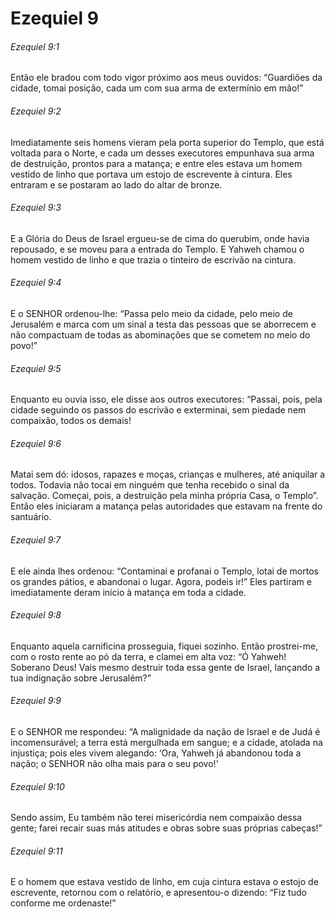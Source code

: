 # Ezequiel 9

###### Ezequiel 9:1

Então ele bradou com todo vigor próximo aos meus ouvidos: “Guardiões da cidade, tomai posição, cada um com sua arma de extermínio em mão!”

###### Ezequiel 9:2

Imediatamente seis homens vieram pela porta superior do Templo, que está voltada para o Norte, e cada um desses executores empunhava sua arma de destruição, prontos para a matança; e entre eles estava um homem vestido de linho que portava um estojo de escrevente à cintura. Eles entraram e se postaram ao lado do altar de bronze.

###### Ezequiel 9:3

E a Glória do Deus de Israel ergueu-se de cima do querubim, onde havia repousado, e se moveu para a entrada do Templo. E Yahweh chamou o homem vestido de linho e que trazia o tinteiro de escrivão na cintura.

###### Ezequiel 9:4

E o SENHOR ordenou-lhe: “Passa pelo meio da cidade, pelo meio de Jerusalém e marca com um sinal a testa das pessoas que se aborrecem e não compactuam de todas as abominações que se cometem no meio do povo!”

###### Ezequiel 9:5

Enquanto eu ouvia isso, ele disse aos outros executores: “Passai, pois, pela cidade seguindo os passos do escrivão e exterminai, sem piedade nem compaixão, todos os demais!

###### Ezequiel 9:6

Matai sem dó: idosos, rapazes e moças, crianças e mulheres, até aniquilar a todos. Todavia não tocai em ninguém que tenha recebido o sinal da salvação. Começai, pois, a destruição pela minha própria Casa, o Templo”. Então eles iniciaram a matança pelas autoridades que estavam na frente do santuário.

###### Ezequiel 9:7

E ele ainda lhes ordenou: “Contaminai e profanai o Templo, lotai de mortos os grandes pátios, e abandonai o lugar. Agora, podeis ir!” Eles partiram e imediatamente deram início à matança em toda a cidade.

###### Ezequiel 9:8

Enquanto aquela carnificina prosseguia, fiquei sozinho. Então prostrei-me, com o rosto rente ao pó da terra, e clamei em alta voz: “Ó Yahweh! Soberano Deus! Vais mesmo destruir toda essa gente de Israel, lançando a tua indignação sobre Jerusalém?”

###### Ezequiel 9:9

E o SENHOR me respondeu: “A malignidade da nação de Israel e de Judá é incomensurável; a terra está mergulhada em sangue; e a cidade, atolada na injustiça; pois eles vivem alegando: ‘Ora, Yahweh já abandonou toda a nação; o SENHOR não olha mais para o seu povo!’

###### Ezequiel 9:10

Sendo assim, Eu também não terei misericórdia nem compaixão dessa gente; farei recair suas más atitudes e obras sobre suas próprias cabeças!”

###### Ezequiel 9:11

E o homem que estava vestido de linho, em cuja cintura estava o estojo de escrevente, retornou com o relatório, e apresentou-o dizendo: “Fiz tudo conforme me ordenaste!”

